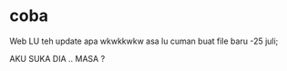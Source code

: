 # coba
Web
 LU teh update apa wkwkkwkw asa lu cuman buat file baru
-25 juli;

AKU SUKA DIA .. MASA ?
